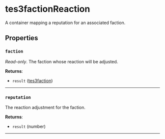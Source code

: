 # tes3factionReaction
<div class="search_terms" style="display: none">tes3factionreaction, factionreaction</div>

<!---
	This file is autogenerated. Do not edit this file manually. Your changes will be ignored.
	More information: https://github.com/MWSE/MWSE/tree/master/docs
-->

A container mapping a reputation for an associated faction.

## Properties

### `faction`
<div class="search_terms" style="display: none">faction</div>

*Read-only*. The faction whose reaction will be adjusted.

**Returns**:

* `result` ([tes3faction](../../types/tes3faction))

***

### `reputation`
<div class="search_terms" style="display: none">reputation</div>

The reaction adjustment for the faction.

**Returns**:

* `result` (number)

***

